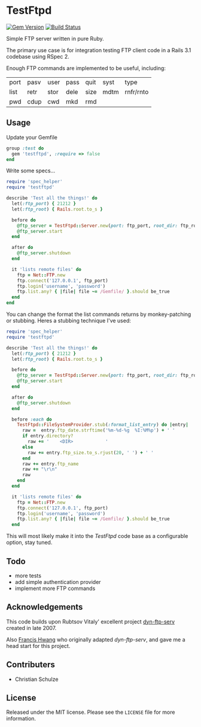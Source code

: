 # TestFtpd

[![Gem Version](https://badge.fury.io/rb/testftpd.png)](http://badge.fury.io/rb/testftpd) [![Build Status](https://travis-ci.org/christian-schulze/testftpd.png)](https://travis-ci.org/christian-schulze/testftpd)

Simple FTP server written in pure Ruby.

The primary use case is for integration testing FTP client code in a Rails 3.1 codebase using RSpec 2. 

Enough FTP commands are implemented to be useful, including:


<table>
  <tr>
    <td>port</td><td>pasv</td><td>user</td><td>pass</td><td>quit</td><td>syst</td><td>type</td>
  </tr><tr>
    <td>list</td><td>retr</td><td>stor</td><td>dele</td><td>size</td><td>mdtm</td><td>rnfr/rnto</td>
  </tr><tr>
    <td>pwd</td><td>cdup</td><td>cwd</td><td>mkd</td><td>rmd</td><td></td><td></td>
  </tr>
</table>

## Usage

Update your Gemfile

```ruby
group :test do
  gem 'testftpd', :require => false
end
```

Write some specs...

```ruby
require 'spec_helper'
require 'testftpd'

describe 'Test all the things!' do
  let(:ftp_port) { 21212 }
  let(:ftp_root) { Rails.root.to_s }

  before do
    @ftp_server = TestFtpd::Server.new(port: ftp_port, root_dir: ftp_root)
    @ftp_server.start
  end

  after do
    @ftp_server.shutdown
  end

  it 'lists remote files' do
    ftp = Net::FTP.new
    ftp.connect('127.0.0.1', ftp_port)
    ftp.login('username', 'password')
    ftp.list.any? { |file| file ~= /Gemfile/ }.should be_true
  end
end
```

You can change the format the list commands returns by monkey-patching or stubbing. Heres a stubbing technique I've used:

```ruby
require 'spec_helper'
require 'testftpd'

describe 'Test all the things!' do
  let(:ftp_port) { 21212 }
  let(:ftp_root) { Rails.root.to_s }

  before do
    @ftp_server = TestFtpd::Server.new(port: ftp_port, root_dir: ftp_root)
    @ftp_server.start
  end

  after do
    @ftp_server.shutdown
  end

  before :each do
    TestFtpd::FileSystemProvider.stub(:format_list_entry) do |entry|
      raw =  entry.ftp_date.strftime('%m-%d-%g  %I:%M%p') + ' '
      if entry.directory?
        raw += '    <DIR>            '
      else
        raw += entry.ftp_size.to_s.rjust(20, ' ') + ' '
      end
      raw += entry.ftp_name
      raw += "\r\n"
      raw
    end
  end

  it 'lists remote files' do
    ftp = Net::FTP.new
    ftp.connect('127.0.0.1', ftp_port)
    ftp.login('username', 'password')
    ftp.list.any? { |file| file ~= /Gemfile/ }.should be_true
  end
```

This will most likely make it into the *TestFtpd* code base as a configurable option, stay tuned.

## Todo

* more tests
* add simple authentication provider
* implement more FTP commands

## Acknowledgements

This code builds upon Rubtsov Vitaly' excellent project [dyn-ftp-serv](http://rubyforge.org/projects/dyn-ftp-serv/) created in late 2007.

Also [Francis Hwang](https://github.com/fhwang/fake_ftp) who originally adapted *dyn-ftp-serv*, and gave me a head start for this project.

## Contributers

* Christian Schulze

## License

Released under the MIT license. Please see the `LICENSE` file for more information.
